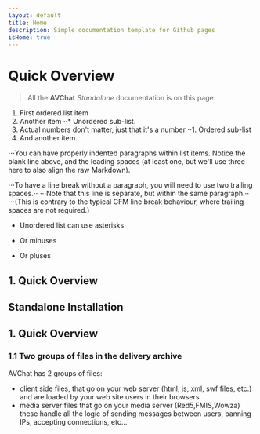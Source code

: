 ```yaml
---
layout: default
title: Home
description: Simple documentation template for Github pages
isHome: true
---
```



  <h1 id="overview" class="page-header">Quick Overview</h1>


  > All the **AVChat** *Standalone* documentation is on this page.



1. First ordered list item
2. Another item
⋅⋅* Unordered sub-list.
1. Actual numbers don't matter, just that it's a number
⋅⋅1. Ordered sub-list
4. And another item.

⋅⋅⋅You can have properly indented paragraphs within list items. Notice the blank line above, and the leading spaces (at least one, but we'll use three here to also align the raw Markdown).

⋅⋅⋅To have a line break without a paragraph, you will need to use two trailing spaces.⋅⋅
⋅⋅⋅Note that this line is separate, but within the same paragraph.⋅⋅
⋅⋅⋅(This is contrary to the typical GFM line break behaviour, where trailing spaces are not required.)

* Unordered list can use asterisks
- Or minuses
+ Or pluses



<section class="bs-docs-section">
  <h1 id="installation" class="page-header">1. Quick Overview</h1>
  <h2 id="install-avchat">Standalone Installation</h2>
  <div>
			<h2>1. Quick Overview</h2>
			<h3>1.1 Two groups of files in the delivery archive</h3>
			<div>
				AVChat has 2 groups of files:
			<ul>
				<li>client side files, that go on your web server (html, js, xml, swf files, etc.) and are loaded by your web site users in their browsers</li>
				<li>media server files that go on your media server (Red5,FMIS,Wowza) these handle all the logic of sending messages between users, banning IPs, accepting connections, etc...</li>
			</ul>
			</div>
	</div>
</section>
